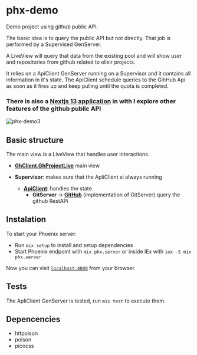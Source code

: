 # phx-demo

Demo project using github public API.

The basic idea is to query the public API but not directly.
That job is performed by a Supervised GenServer.

A LiveView will query that data from the existing pool and will show user and repositories from github related to elixir projects.

It relies on a ApiClient GenServer running on a Supervisor and it contains all information in it's state. The ApiClient schedule queries to the GihHub Api as soon as it fires up and keep pulling until the quota is completed.

### There is also a [Nextjs 13 application](https://github.com/josensanchez/nextjs13-demo) in with I explore other features of the github public API

![phx-demo3](https://user-images.githubusercontent.com/5849818/215769318-36003d37-1093-4a04-ab4b-9db56783da8d.png)

## Basic structure

The main view is a LiveView that handles user interactions.

- **[GhClient.GhProjectLive](lib/gh_client_web/live/gh_project_live.ex)** main view  

- **Supervisor**: makes sure that the ApliClient si always running 
  - **[ApiClient](lib/gh_client/api_client.ex)**: handles the state
    - **GitServer** -> **[GitHub](lib/gh_client/github.ex)** (implementation of GitServer) query the github RestAPi
 


## Instalation

To start your Phoenix server:

  * Run `mix setup` to install and setup dependencies
  * Start Phoenix endpoint with `mix phx.server` or inside IEx with `iex -S mix phx.server`

Now you can visit [`localhost:4000`](http://localhost:4000) from your browser.


## Tests

The ApliClient GenServer is tested, run `mix test` to execute them.

## Depencencies

- httpoison
- poison
- picocss





